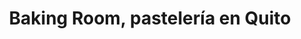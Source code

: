 ---
title: "Baking Room, pastelería en Quito"
url: /quito/baking-room-pasteleria-en-quito/
shop: Konditorei
---